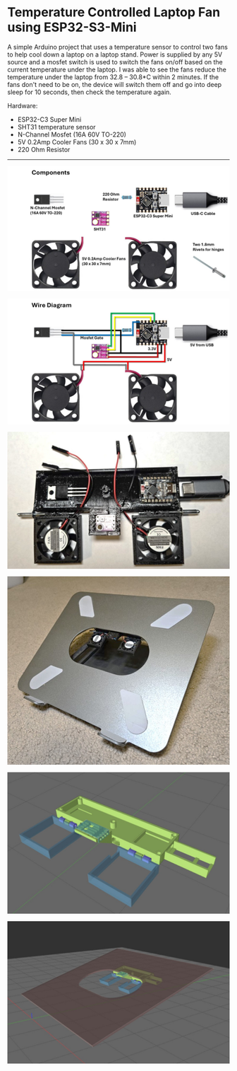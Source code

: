 # Temperature Controlled Laptop Fan using ESP32-S3-Mini
 
A simple Arduino project that uses a temperature sensor to control two fans to help cool down a laptop on a laptop stand. Power is supplied by any 5V source and a mosfet switch is used to switch the fans on/off based on the current temperature under the laptop. I was able to see the fans reduce the temperature under the laptop from 32.8 – 30.8*C within 2 minutes. If the fans don't need to be on, the device will switch them off and go into deep sleep for 10 seconds, then check the temperature again.


Hardware:
 - ESP32-C3 Super Mini
 - SHT31 temperature sensor
 - N-Channel Mosfet (16A 60V TO-220)
 - 5V 0.2Amp Cooler Fans (30 x 30 x 7mm)
 - 220 Ohm Resistor

--------------------------------

![Components](https://github.com/ClaudeMarais/TempControlledLaptopFan_ESP32-S3-Mini/blob/main/Images/Components.jpg?raw=true)

![WireDiagram](https://github.com/ClaudeMarais/TempControlledLaptopFan_ESP32-S3-Mini/blob/main/Images/WireDiagram.jpg?raw=true)

![Components2](https://github.com/ClaudeMarais/TempControlledLaptopFan_ESP32-S3-Mini/blob/main/Images/Components2.jpg?raw=true)

![Installed](https://github.com/ClaudeMarais/TempControlledLaptopFan_ESP32-S3-Mini/blob/main/Images/Installed.jpg?raw=true)

![Design1](https://github.com/ClaudeMarais/TempControlledLaptopFan_ESP32-S3-Mini/blob/main/Images/Design1.jpg?raw=true)

![Design2](https://github.com/ClaudeMarais/TempControlledLaptopFan_ESP32-S3-Mini/blob/main/Images/Design2.jpg?raw=true)
